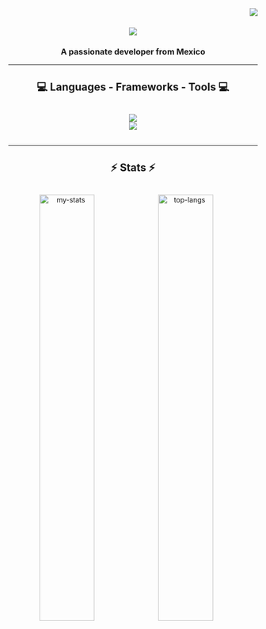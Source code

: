 <img align="right" src="https://visitor-badge.laobi.icu/badge?page_id=NinYuri.NinYuri" />

<h1 align="center">
    <img src="https://readme-typing-svg.herokuapp.com/?font=Righteous&size=35&center=true&vCenter=true&width=500&height=70&duration=7000&lines=🌟+Hello,+I'm+Yuriana+Ibarra+🌟;" />
</h1>

<h3 align="center">A passionate developer from Mexico</h3>

<hr/>

<h2 align="center">💻 Languages - Frameworks - Tools 💻</h2>
<br/>
<div align="center">
    <img src="https://skillicons.dev/icons?i=unity,vscode,atom,eclipse,github,git,docker,figma,azure,arduino,discord" />
    <br/>
    <img src="https://skillicons.dev/icons?i=java,cs,nestjs,nodejs,javascript,typescript,html,css,mysql,sql,prisma,py" />
</div>

<br/>
<hr/>

<h2 align="center">⚡ Stats ⚡</h2>
<br>
<div align=center>
    <img alt="my-stats" align="left" width="47%" src="https://github-readme-stats.vercel.app/api?username=NinYuri&show_icons=true"/>
    <img alt="top-langs" align="left" width="47%" src="https://github-readme-stats.vercel.app/api/top-langs/?username=NinYuri&layout=donut"/>
</div>
